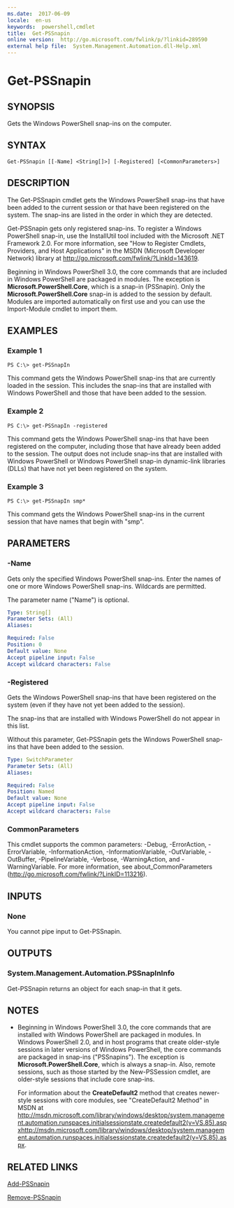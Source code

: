 ```yaml
---
ms.date:  2017-06-09
locale:  en-us
keywords:  powershell,cmdlet
title:  Get-PSSnapin
online version:  http://go.microsoft.com/fwlink/p/?linkid=289590
external help file:  System.Management.Automation.dll-Help.xml
---
```


# Get-PSSnapin

## SYNOPSIS
Gets the Windows PowerShell snap-ins on the computer.

## SYNTAX

```
Get-PSSnapin [[-Name] <String[]>] [-Registered] [<CommonParameters>]
```

## DESCRIPTION
The Get-PSSnapin cmdlet gets the Windows PowerShell snap-ins that have been added to the current session or that have been registered on the system.
The snap-ins are listed in the order in which they are detected.

Get-PSSnapin gets only registered snap-ins.
To register a Windows PowerShell snap-in, use the InstallUtil tool included with the Microsoft .NET Framework 2.0.
For more information, see "How to Register Cmdlets, Providers, and Host Applications" in the MSDN (Microsoft Developer Network) library at http://go.microsoft.com/fwlink/?LinkId=143619.

Beginning in Windows PowerShell 3.0, the core commands that are included in Windows PowerShell are packaged in modules.
The exception is **Microsoft.PowerShell.Core**, which is a snap-in (PSSnapin).
Only the **Microsoft.PowerShell.Core** snap-in is added to the session by default.
Modules are imported automatically on first use and you can use the Import-Module cmdlet to import them.

## EXAMPLES

### Example 1
```
PS C:\> get-PSSnapIn
```

This command gets the Windows PowerShell snap-ins that are currently loaded in the session.
This includes the snap-ins that are installed with Windows PowerShell and those that have been added to the session.

### Example 2
```
PS C:\> get-PSSnapIn -registered
```

This command gets the Windows PowerShell snap-ins that have been registered on the computer, including those that have already been added to the session.
The output does not include snap-ins that are installed with Windows PowerShell or Windows PowerShell snap-in dynamic-link libraries (DLLs) that have not yet been registered on the system.

### Example 3
```
PS C:\> get-PSSnapIn smp*
```

This command gets the Windows PowerShell snap-ins in the current session that have names that begin with "smp".

## PARAMETERS

### -Name
Gets only the specified Windows PowerShell snap-ins.
Enter the names of one or more Windows PowerShell snap-ins.
Wildcards are permitted.

The parameter name ("Name") is optional.

```yaml
Type: String[]
Parameter Sets: (All)
Aliases: 

Required: False
Position: 0
Default value: None
Accept pipeline input: False
Accept wildcard characters: False
```

### -Registered
Gets the Windows PowerShell snap-ins that have been registered on the system (even if they have not yet been added to the session).

The snap-ins that are installed with Windows PowerShell do not appear in this list.

Without this parameter, Get-PSSnapin gets the Windows PowerShell snap-ins that have been added to the session.

```yaml
Type: SwitchParameter
Parameter Sets: (All)
Aliases: 

Required: False
Position: Named
Default value: None
Accept pipeline input: False
Accept wildcard characters: False
```

### CommonParameters
This cmdlet supports the common parameters: -Debug, -ErrorAction, -ErrorVariable, -InformationAction, -InformationVariable, -OutVariable, -OutBuffer, -PipelineVariable, -Verbose, -WarningAction, and -WarningVariable. For more information, see about_CommonParameters (http://go.microsoft.com/fwlink/?LinkID=113216).

## INPUTS

### None
You cannot pipe input to Get-PSSnapin.

## OUTPUTS

### System.Management.Automation.PSSnapInInfo
Get-PSSnapin returns an object for each snap-in that it gets.

## NOTES
* Beginning in Windows PowerShell 3.0, the core commands that are installed with Windows PowerShell are packaged in modules. In Windows PowerShell 2.0, and in host programs that create older-style sessions in later versions of Windows PowerShell, the core commands are packaged in snap-ins ("PSSnapins"). The exception is **Microsoft.PowerShell.Core**, which is always a snap-in. Also, remote sessions, such as those started by the New-PSSession cmdlet, are older-style sessions that include core snap-ins.

  For information about the **CreateDefault2** method that creates newer-style sessions with core modules, see "CreateDefault2 Method" in MSDN at http://msdn.microsoft.com/library/windows/desktop/system.management.automation.runspaces.initialsessionstate.createdefault2(v=VS.85).aspxhttp://msdn.microsoft.com/library/windows/desktop/system.management.automation.runspaces.initialsessionstate.createdefault2(v=VS.85).aspx.

## RELATED LINKS

[Add-PSSnapin](Add-PSSnapin.md)

[Remove-PSSnapin](Remove-PSSnapin.md)

